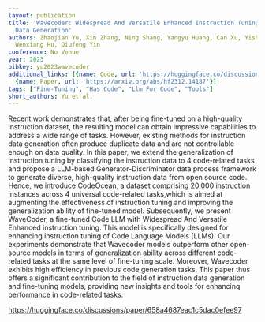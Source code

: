 ```yaml
---
layout: publication
title: 'Wavecoder: Widespread And Versatile Enhanced Instruction Tuning With Refined
  Data Generation'
authors: Zhaojian Yu, Xin Zhang, Ning Shang, Yangyu Huang, Can Xu, Yishujie Zhao,
  Wenxiang Hu, Qiufeng Yin
conference: No Venue
year: 2023
bibkey: yu2023wavecoder
additional_links: [{name: Code, url: 'https://huggingface.co/discussions/paper/658a4687eac1c5dac0efee97'},
  {name: Paper, url: 'https://arxiv.org/abs/hf2312.14187'}]
tags: ["Fine-Tuning", "Has Code", "Llm For Code", "Tools"]
short_authors: Yu et al.
---
```

Recent work demonstrates that, after being fine-tuned on a high-quality instruction dataset, the resulting model can obtain impressive capabilities to address a wide range of tasks. However, existing methods for instruction data generation often produce duplicate data and are not controllable enough on data quality. In this paper, we extend the generalization of instruction tuning by classifying the instruction data to 4 code-related tasks and propose a LLM-based Generator-Discriminator data process framework to generate diverse, high-quality instruction data from open source code. Hence, we introduce CodeOcean, a dataset comprising 20,000 instruction instances across 4 universal code-related tasks,which is aimed at augmenting the effectiveness of instruction tuning and improving the generalization ability of fine-tuned model. Subsequently, we present WaveCoder, a fine-tuned Code LLM with Widespread And Versatile Enhanced instruction tuning. This model is specifically designed for enhancing instruction tuning of Code Language Models (LLMs). Our experiments demonstrate that Wavecoder models outperform other open-source models in terms of generalization ability across different code-related tasks at the same level of fine-tuning scale. Moreover, Wavecoder exhibits high efficiency in previous code generation tasks. This paper thus offers a significant contribution to the field of instruction data generation and fine-tuning models, providing new insights and tools for enhancing performance in code-related tasks.

https://huggingface.co/discussions/paper/658a4687eac1c5dac0efee97